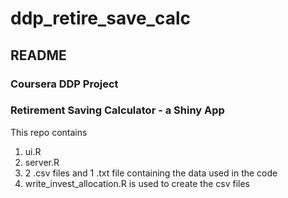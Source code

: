 ddp_retire_save_calc
====================

## README

### Coursera DDP Project
### Retirement Saving Calculator - a Shiny App

This repo contains
1. ui.R
2. server.R 
3. 2 .csv files and 1 .txt file containing the data used in the code
4. write_invest_allocation.R is used to create the csv files 
